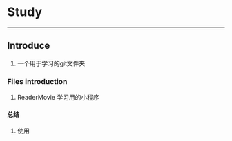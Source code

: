 # Study
---
## Introduce

1. 一个用于学习的git文件夹


### Files introduction

1. ReaderMovie 学习用的小程序

#### 总结
1. 使用<template name="xxx">模板标签，引入可以复用的页面文件。
1. 1. name 用于定义此模板的名称
1. 1. 1. 在需要使用的页面中，使用<import src='xxxx'>标签进行引入，在需要使用的页面的位置使用<template is='name' />引入使用 。

